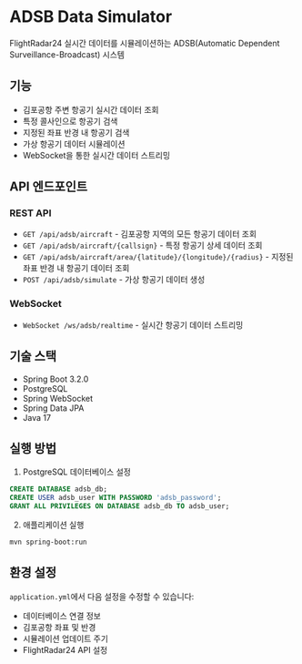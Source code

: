# ADSB Data Simulator

FlightRadar24 실시간 데이터를 시뮬레이션하는 ADSB(Automatic Dependent Surveillance-Broadcast) 시스템

## 기능

- 김포공항 주변 항공기 실시간 데이터 조회
- 특정 콜사인으로 항공기 검색
- 지정된 좌표 반경 내 항공기 검색
- 가상 항공기 데이터 시뮬레이션
- WebSocket을 통한 실시간 데이터 스트리밍

## API 엔드포인트

### REST API

- `GET /api/adsb/aircraft` - 김포공항 지역의 모든 항공기 데이터 조회
- `GET /api/adsb/aircraft/{callsign}` - 특정 항공기 상세 데이터 조회
- `GET /api/adsb/aircraft/area/{latitude}/{longitude}/{radius}` - 지정된 좌표 반경 내 항공기 데이터 조회
- `POST /api/adsb/simulate` - 가상 항공기 데이터 생성

### WebSocket

- `WebSocket /ws/adsb/realtime` - 실시간 항공기 데이터 스트리밍

## 기술 스택

- Spring Boot 3.2.0
- PostgreSQL
- Spring WebSocket
- Spring Data JPA
- Java 17

## 실행 방법

1. PostgreSQL 데이터베이스 설정
```sql
CREATE DATABASE adsb_db;
CREATE USER adsb_user WITH PASSWORD 'adsb_password';
GRANT ALL PRIVILEGES ON DATABASE adsb_db TO adsb_user;
```

2. 애플리케이션 실행
```bash
mvn spring-boot:run
```

## 환경 설정

`application.yml`에서 다음 설정을 수정할 수 있습니다:

- 데이터베이스 연결 정보
- 김포공항 좌표 및 반경
- 시뮬레이션 업데이트 주기
- FlightRadar24 API 설정